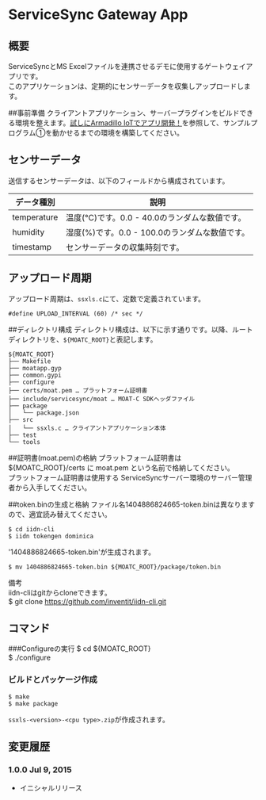 ServiceSync Gateway App
========

## 概要
ServiceSyncとMS Excelファイルを連携させるデモに使用するゲートウェイアプリです。  
このアプリケーションは、定期的にセンサーデータを収集しアップロードします。  

##事前準備
クライアントアプリケーション、サーバープラグインをビルドできる環境を整えます。[試しにArmadillo IoTでアプリ開発！](https://developers.servicesync.net/?page_id=300)を参照して、サンプルプログラム①を動かせるまでの環境を構築してください。 

## センサーデータ
送信するセンサーデータは、以下のフィールドから構成されています。  
  
 | データ種別  | 説明  |  
 |-------------|-----------------|  
 | temperature  | 温度(℃)です。0.0 - 40.0のランダムな数値です。 |  
 | humidity  | 湿度(%)です。0.0 - 100.0のランダムな数値です。 |  
 | timestamp  | センサーデータの収集時刻です。|  
  
## アップロード周期
アップロード周期は、`ssxls.c`にて、定数で定義されています。

```
#define UPLOAD_INTERVAL (60) /* sec */
```

##ディレクトリ構成
ディレクトリ構成は、以下に示す通りです。以降、ルートディレクトリを、`${MOATC_ROOT}`と表記します。

```
${MOATC_ROOT}
├── Makefile
├── moatapp.gyp
├── common.gypi
├── configure
├── certs/moat.pem … プラットフォーム証明書
├── include/servicesync/moat … MOAT-C SDKヘッダファイル
├── package
│   └── package.json
├── src
│   └── ssxls.c … クライアントアプリケーション本体
├── test
└── tools
```

##証明書(moat.pem)の格納
プラットフォーム証明書は ${MOATC_ROOT}/certs に moat.pem という名前で格納してください。  
プラットフォーム証明書は使用する ServiceSyncサーバー環境のサーバー管理者から入手してください。  
  
##token.binの生成と格納
ファイル名1404886824665-token.binは異なりますので、適宜読み替えてください。  

    $ cd iidn-cli  
    $ iidn tokengen dominica  

'1404886824665-token.bin'が生成されます。  
  
    $ mv 1404886824665-token.bin ${MOATC_ROOT}/package/token.bin  
  
備考  
iidn-cliはgitからcloneできます。  
    $ git clone https://github.com/inventit/iidn-cli.git  
  
## コマンド

###Configureの実行
    $ cd ${MOATC_ROOT}  
    $ ./configure  

### ビルドとパッケージ作成
    $ make  
    $ make package  

`ssxls-<version>-<cpu type>.zip`が作成されます。 

## 変更履歴

### 1.0.0 Jul 9, 2015

- イニシャルリリース
